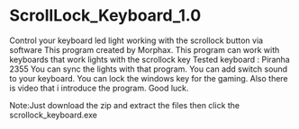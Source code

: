 # ScrollLock_Keyboard_1.0
Control your keyboard led light working with the scrollock button via software
This program created by Morphax.
This program can work with keyboards that work lights with the scrollock key
Tested keyboard : Piranha 2355
You can sync the lights with that program.
You can add switch sound to your keyboard.
You can lock the windows key for the gaming.
Also there is video that i introduce the program.
Good luck.
 
Note:Just download the zip and extract the files then click the scrollock_keyboard.exe
